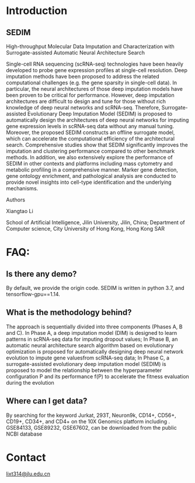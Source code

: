 
# Introduction
## SEDIM
High-throughput Molecular Data Imputation and Characterization with Surrogate-assisted Automatic Neural Architecture Search

Single-cell RNA sequencing (scRNA-seq) technologies have been heavily developed to probe gene expression profiles at single-cell resolution. Deep imputation methods have been proposed to address the related computational challenges (e.g.
the gene sparsity in single-cell data). In particular, the neural architectures of those deep imputation models have been proven to be critical for performance. However, deep imputation architectures are difficult to design and tune for those without rich
knowledge of deep neural networks and scRNA-seq. Therefore, Surrogate-assisted Evolutionary Deep Imputation Model (SEDIM) is proposed to automatically design the architectures of deep neural networks for imputing gene expression levels in
scRNA-seq data without any manual tuning. Moreover, the proposed SEDIM constructs an offline surrogate model, which can accelerate the computational efficiency of the architectural search. Comprehensive studies show that SEDIM
significantly improves the imputation and clustering performance compared to other benchmark methods. In addition, we also extensively explore the performance of SEDIM in other contexts and platforms including mass cytometry and
metabolic profiling in a comprehensive manner. Marker gene detection, gene ontology enrichment, and pathological analysis are conducted to provide novel insights into cell-type identification and the underlying mechanisms.


Authors

Xiangtao Li

School of Artificial Intelligence, Jilin University, Jilin, China; Department of Computer science, City University of Hong Kong, Hong Kong SAR


# FAQ:
## Is there any demo?

By default, we provide the origin code. SEDIM is written in python 3.7, and tensorflow-gpu==1.14.

## What is the methodology behind?

The approach is sequentially divided into three components (Phases A, B and C). 
In Phase A, a deep imputation model (DIM) is designed to learn patterns in scRNA-seq data for imputing dropout values;
In Phase B, an automatic neural architecture search algorithm based on evolutionary optimization
is proposed for automatically designing deep neural network evolution to impute gene valuesfrom
scRNA-seq data; In Phase C, a surrogate-assisted evolutionary deep imputation model (SEDIM) is
proposed to model the relationship between the hyperparameter configuration P and its performance
f(P) to accelerate the fitness evaluation during the evolution
## Where can I get data?

By searching for the keyword Jurkat, 293T, Neuron9k, CD14+,
CD56+, CD19+, CD34+, and CD4+ on the 10X Genomics platform including . GSE84133, GSE89232, GSE67602, can be downloaded from the public NCBI database
# Contact

lixt314@jlu.edu.cn

